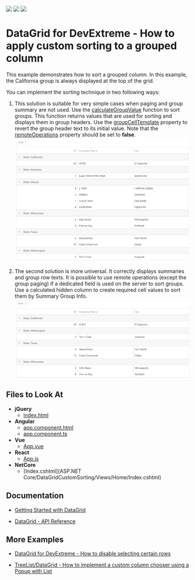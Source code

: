 <!-- default badges list -->
![](https://img.shields.io/endpoint?url=https://codecentral.devexpress.com/api/v1/VersionRange/301738369/20.1.7%2B)
[![](https://img.shields.io/badge/Open_in_DevExpress_Support_Center-FF7200?style=flat-square&logo=DevExpress&logoColor=white)](https://supportcenter.devexpress.com/ticket/details/T937547)
[![](https://img.shields.io/badge/📖_How_to_use_DevExpress_Examples-e9f6fc?style=flat-square)](https://docs.devexpress.com/GeneralInformation/403183)
<!-- default badges end -->
# DataGrid for DevExtreme - How to apply custom sorting to a grouped column

This example demonstrates how to sort a grouped column. In this example, the California group is always displayed at the top of the grid.

You can implement the sorting technique in two following ways:

1. This solution is suitable for very simple cases when paging and group summary are not used. Use the [calculateGroupValue](https://js.devexpress.com/Documentation/ApiReference/UI_Widgets/dxDataGrid/Configuration/columns/#calculateGroupValue) function to sort groups. This function returns values that are used for sorting and displays them in group headers. Use the [groupCellTemplate](https://js.devexpress.com/Documentation/ApiReference/UI_Widgets/dxDataGrid/Configuration/columns/#groupCellTemplate) property to revert the group header text to its initial value. Note that the [remoteOperations](https://js.devexpress.com/Documentation/ApiReference/UI_Widgets/dxDataGrid/Configuration/remoteOperations/) property should be set to **false**.
    ![A sorted DataGrid, first solution](devextreme-datagrid-custom-sorting-grouped-column-solution-1.png)
    

2. The second solution is more universal. It correctly displays summaries and group row texts. It is possible to use remote operations (except the group paging) if a dedicated field is used on the server to sort groups. Use a calculated hidden column to create required cell values to sort them by Summary Group Info.
    ![A sorted DataGrid, second solution](devextreme-datagrid-custom-sorting-grouped-column-solution-2.png)


## Files to Look At

- **jQuery**
    - [index.html](jQuery/index.html)
- **Angular**
    - [app.component.html](Angular/src/app/app.component.html)
    - [app.component.ts](Angular/src/app/app.component.ts)
- **Vue**
    - [App.vue](Vue/src/App.vue)
- **React**
    - [App.js](React/src/App.js)
- **NetCore**    
    - [Index.cshtml](ASP.NET Core/DataGridCustomSorting/Views/Home/Index.cshtml)

## Documentation

- [Getting Started with DataGrid](https://js.devexpress.com/Documentation/Guide/UI_Components/DataGrid/Getting_Started_with_DataGrid/)

- [DataGrid - API Reference](https://js.devexpress.com/Documentation/ApiReference/UI_Components/dxDataGrid/)

## More Examples

- [DataGrid for DevExtreme - How to disable selecting certain rows](https://github.com/DevExpress-Examples/devextreme-datagrid-disable-selecting-certain-rows)

- [TreeList/DataGrid - How to implement a custom column chooser using a Popup with List](https://github.com/DevExpress-Examples/TreeList-DataGrid---Custom-column-chooser)